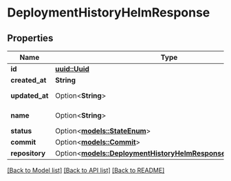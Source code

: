 # DeploymentHistoryHelmResponse

## Properties

Name | Type | Description | Notes
------------ | ------------- | ------------- | -------------
**id** | [**uuid::Uuid**](uuid::Uuid.md) |  | [readonly]
**created_at** | **String** |  | [readonly]
**updated_at** | Option<**String**> |  | [optional][readonly]
**name** | Option<**String**> | name of the helm | [optional]
**status** | Option<[**models::StateEnum**](StateEnum.md)> |  | [optional]
**commit** | Option<[**models::Commit**](Commit.md)> |  | [optional]
**repository** | Option<[**models::DeploymentHistoryHelmResponseAllOfRepository**](DeploymentHistoryHelmResponse_allOf_repository.md)> |  | [optional]

[[Back to Model list]](../README.md#documentation-for-models) [[Back to API list]](../README.md#documentation-for-api-endpoints) [[Back to README]](../README.md)


